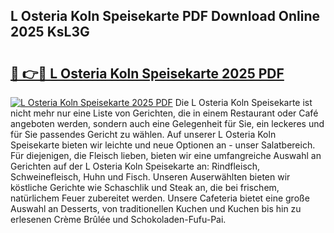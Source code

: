 ## L Osteria Koln Speisekarte PDF Download Online 2025 KsL3G

# <h2><a href="http://gc72fy2.nevu.top/?p=L+Osteria+Koln+Speisekarte">🔗 👉🔴 L Osteria Koln Speisekarte 2025 PDF</a></h2>

[![L Osteria Koln Speisekarte 2025 PDF](https://i.imgur.com/dBaPXMq.png)](http://gc72fy2.nevu.top/?p=L+Osteria+Koln+Speisekarte)
Die L Osteria Koln Speisekarte ist nicht mehr nur eine Liste von Gerichten, die in einem Restaurant oder Café angeboten werden, sondern auch eine Gelegenheit für Sie, ein leckeres und für Sie passendes Gericht zu wählen. Auf unserer L Osteria Koln Speisekarte bieten wir leichte und neue Optionen an - unser Salatbereich. Für diejenigen, die Fleisch lieben, bieten wir eine umfangreiche Auswahl an Gerichten auf der L Osteria Koln Speisekarte an: Rindfleisch, Schweinefleisch, Huhn und Fisch. Unseren Auserwählten bieten wir köstliche Gerichte wie Schaschlik und Steak an, die bei frischem, natürlichem Feuer zubereitet werden. Unsere Cafeteria bietet eine große Auswahl an Desserts, von traditionellen Kuchen und Kuchen bis hin zu erlesenen Crème Brûlée und Schokoladen-Fufu-Pai.
